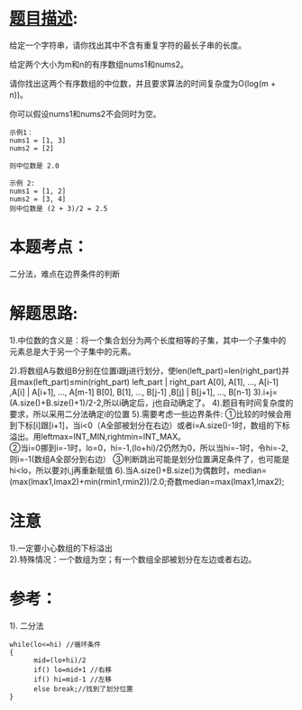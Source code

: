 # [题目描述](https://leetcode-cn.com/problems/median-of-two-sorted-arrays/):  
给定一个字符串，请你找出其中不含有重复字符的最长子串的长度。  

给定两个大小为m和n的有序数组nums1和nums2。  

请你找出这两个有序数组的中位数，并且要求算法的时间复杂度为O(log(m + n))。  

你可以假设nums1和nums2不会同时为空。  
```
示例1：
nums1 = [1, 3]
nums2 = [2]

则中位数是 2.0

```
```
示例 2:  
nums1 = [1, 2]
nums2 = [3, 4]
则中位数是 (2 + 3)/2 = 2.5
```
# 本题考点：
  
  二分法，难点在边界条件的判断
  
# 解题思路:

  1).中位数的含义是：将一个集合划分为两个长度相等的子集，其中一个子集中的元素总是大于另一个子集中的元素。
  
  2).将数组A与数组B分别在位置i跟j进行划分，使len(left_part)=len(right_part)并且max(left_part)≤min(right_part)
                left_part         |     right_part
    A[0], A[1], ..., A[i-1] ,A[i] | A[i+1], ..., A[m-1]
    B[0], B[1], ..., B[j-1] ,B[j] | B[j+1], ..., B[n-1]
  3).i+j=(A.size()+B.size()+1)/2-2,所以i确定后，j也自动确定了。
  4).题目有时间复杂度的要求，所以采用二分法确定i的位置
  5).需要考虑一些边界条件:
     ①比较的时候会用到下标[i]跟[i+1]，当i<0（A全部被划分在右边）或者i=A.size()-1时，数组的下标溢出。用leftmax=INT_MIN,rightmin=INT_MAX。  
     ②当i=0挪到i=-1时，lo=0，hi=-1,(lo+hi)/2仍然为0，所以当hi=-1时，令hi=-2,则i=-1(数组A全部分到右边）
     ③判断跳出可能是划分位置满足条件了，也可能是hi<lo，所以要对i,j再重新赋值
  6).当A.size()+B.size()为偶数时，median=(max(lmax1,lmax2)+min(rmin1,rmin2))/2.0;奇数median=max(lmax1,lmax2);
# 注意
  1).一定要小心数组的下标溢出  
  2).特殊情况：一个数组为空；有一个数组全部被划分在左边或者右边。

# 参考：
 1). 二分法
```
while(lo<=hi) //循环条件
{
      mid=(lo+hi)/2
      if() lo=mid+1 //右移
      if() hi=mid-1 //左移
      else break;//找到了划分位置
}
``` 
